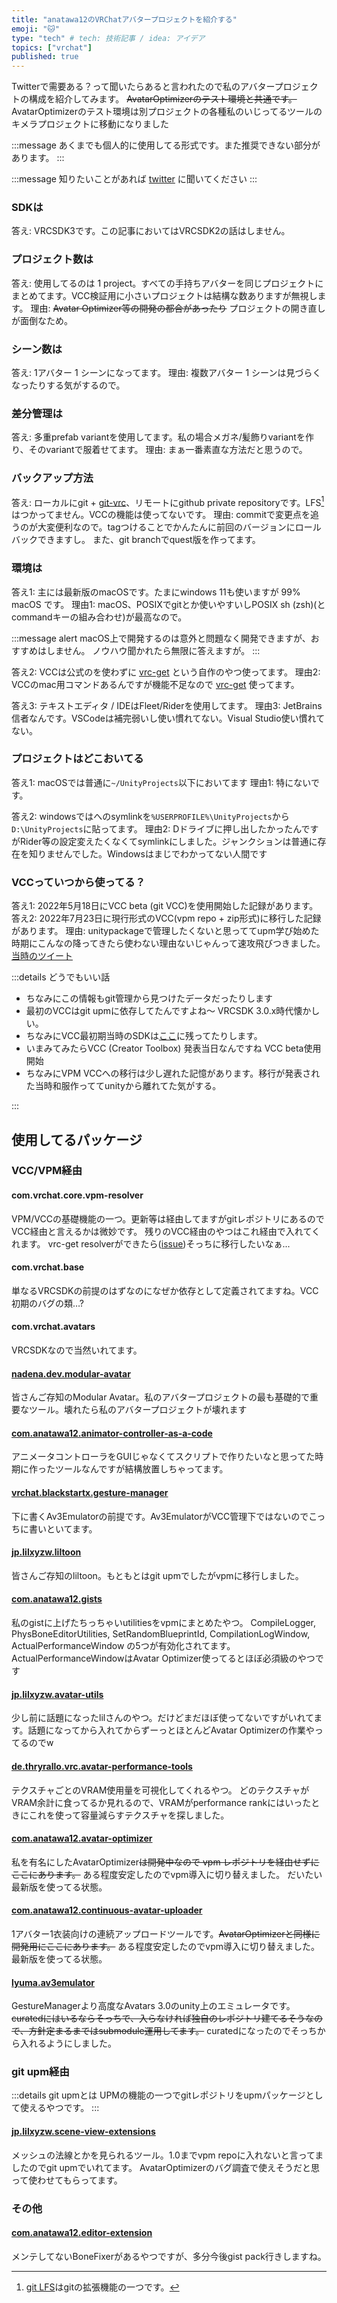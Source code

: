 ```yaml
---
title: "anatawa12のVRChatアバタープロジェクトを紹介する"
emoji: "🐱"
type: "tech" # tech: 技術記事 / idea: アイデア
topics: ["vrchat"]
published: true
---
```


Twitterで需要ある？って聞いたらあると言われたので私のアバタープロジェクトの構成を紹介してみます。
~~AvatarOptimizerのテスト環境と共通です。~~ AvatarOptimizerのテスト環境は別プロジェクトの各種私のいじってるツールのキメラプロジェクトに移動になりました

:::message
あくまでも個人的に使用してる形式です。また推奨できない部分があります。
:::

:::message
知りたいことがあれば [twitter](https://twitter.com/anatawa12_vrc) に聞いてください
:::

### SDKは
答え: VRCSDK3です。この記事においてはVRCSDK2の話はしません。

### プロジェクト数は
答え: 使用してるのは 1 project。すべての手持ちアバターを同じプロジェクトにまとめてます。VCC検証用に小さいプロジェクトは結構な数ありますが無視します。
理由: ~~Avatar Optimizer等の開発の都合があったり~~ プロジェクトの開き直しが面倒なため。

### シーン数は
答え: 1アバター 1 シーンになってます。
理由: 複数アバター 1 シーンは見づらくなったりする気がするので。

### 差分管理は
答え: 多重prefab variantを使用してます。私の場合メガネ/髪飾りvariantを作り、そのvariantで服着せてます。
理由: まぁ一番素直な方法だと思うので。

### バックアップ方法
答え: ローカルにgit + [git-vrc]、リモートにgithub private repositoryです。LFS[^lfs]はつかってません。VCCの機能は使ってないです。
理由: commitで変更点を追うのが大変便利なので。tagつけることでかんたんに前回のバージョンにロールバックできますし。 また、git branchでquest版を作ってます。

[git-vrc]: https://github.com/anatawa12/git-vrc

### 環境は
答え1: 主には最新版のmacOSです。たまにwindows 11も使いますが 99% macOS です。
理由1: macOS、POSIXでgitとか使いやすいしPOSIX sh (zsh)(とcommandキーの組み合わせ)が最高なので。

:::message alert
macOS上で開発するのは意外と問題なく開発できますが、おすすめはしません。
ノウハウ聞かれたら無限に答えますが。
:::

答え2: VCCは公式のを使わずに [vrc-get] という自作のやつ使ってます。
理由2: VCCのmac用コマンドあるんですが機能不足なので [vrc-get] 使ってます。

[vrc-get]: https://github.com/anatawa12/vrc-get

答え3: テキストエディタ / IDEはFleet/Riderを使用してます。
理由3: JetBrains信者なんです。VSCodeは補完弱いし使い慣れてない。Visual Studio使い慣れてない。

### プロジェクトはどこおいてる

答え1: macOSでは普通に`~/UnityProjects`以下においてます
理由1: 特にないです。

答え2: windowsではへのsymlinkを`%USERPROFILE%\UnityProjects`から`D:\UnityProjects`に貼ってます。
理由2: Dドライブに押し出したかったんですがRider等の設定変えたくなくてsymlinkにしました。ジャンクションは普通に存在を知りませんでした。Windowsはまじでわかってない人間です

### VCCっていつから使ってる？
答え1: 2022年5月18日にVCC beta (git VCC)を使用開始した記録があります。
答え2: 2022年7月23日に現行形式のVCC(vpm repo + zip形式)に移行した記録があります。
理由: unitypackageで管理したくないと思っててupm学び始めた時期にこんなの降ってきたら使わない理由ないじゃんって速攻飛びつきました。[当時のツイート](https://twitter.com/anatawa12_vrc/status/1526740641409269765?s=20)

:::details どうでもいい話

- ちなみにこの情報もgit管理から見つけたデータだったりします
- 最初のVCCはgit upmに依存してたんですよね〜 VRCSDK 3.0.x時代懐かしい。
- ちなみにVCC最初期当時のSDKは[ここ](https://github.com/vrchat/packages/tree/refs/tags/3.0.4)に残ってたりします。
- いまみてみたらVCC (Creator Toolbox) 発表当日なんですね VCC beta使用開始
- ちなみにVPM VCCへの移行は少し遅れた記憶があります。移行が発表された当時和服作っててunityから離れてた気がする。

:::

## 使用してるパッケージ

### VCC/VPM経由

#### com.vrchat.core.vpm-resolver
VPM/VCCの基礎機能の一つ。更新等は経由してますがgitレポジトリにあるのでVCC経由と言えるかは微妙です。
残りのVCC経由のやつはこれ経由で入れてくれます。
vrc-get resolverができたら([issue](https://github.com/anatawa12/vrc-get/issues/86))そっちに移行したいなぁ...

#### com.vrchat.base
単なるVRCSDKの前提のはずなのになぜか依存として定義されてますね。VCC初期のバグの類…?

#### com.vrchat.avatars
VRCSDKなので当然いれてます。

#### [nadena.dev.modular-avatar](https://github.com/bdunderscore/modular-avatar)
皆さんご存知のModular Avatar。私のアバタープロジェクトの最も基礎的で重要なツール。壊れたら私のアバタープロジェクトが壊れます

#### [com.anatawa12.animator-controller-as-a-code](https://github.com/anatawa12/AnimatorController-as-a-Code)
アニメータコントローラをGUIじゃなくてスクリプトで作りたいなと思ってた時期に作ったツールなんですが結構放置しちゃってます。

#### [vrchat.blackstartx.gesture-manager](https://github.com/BlackStartx/VRC-Gesture-Manager)
下に書くAv3Emulatorの前提です。Av3EmulatorがVCC管理下ではないのでこっちに書いといてます。

#### [jp.lilxyzw.liltoon](https://github.com/lilxyzw/lilToon)
皆さんご存知のliltoon。もともとはgit upmでしたがvpmに移行しました。

#### [com.anatawa12.gists](https://github.com/anatawa12/unity-gist-pack/)
私のgistに上げたちっちゃいutilitiesをvpmにまとめたやつ。
CompileLogger, PhysBoneEditorUtilities, SetRandomBlueprintId, CompilationLogWindow, ActualPerformanceWindow の5つが有効化されてます。ActualPerformanceWindowはAvatar Optimizer使ってるとほぼ必須級のやつです

#### [jp.lilxyzw.avatar-utils](https://github.com/lilxyzw/lilAvatarUtils/)
少し前に話題になったlilさんのやつ。だけどまだほぼ使ってないですがいれてます。話題になってから入れてからずーっとほとんどAvatar Optimizerの作業やってるのでw

#### [de.thryrallo.vrc.avatar-performance-tools](https://github.com/Thryrallo/VRC-Avatar-Performance-Tools)
テクスチャごとのVRAM使用量を可視化してくれるやつ。 どのテクスチャがVRAM余計に食ってるか見れるので、VRAMがperformance rankにはいったときにこれを使って容量減らすテクスチャを探しました。

#### [com.anatawa12.avatar-optimizer](https://github.com/anatawa12/AvatarOptimizer)
私を有名にしたAvatarOptimizer~~は開発中なので vpm レポジトリを経由せずにここにあります。~~ ある程度安定したのでvpm導入に切り替えました。
だいたい最新版を使ってる状態。

#### [com.anatawa12.continuous-avatar-uploader](https://github.com/anatawa12/ContinuousAvatarUploader)
1アバター1衣装向けの連続アップロードツールです。~~AvatarOptimizerと同様に開発用にここにあります。~~ ある程度安定したのでvpm導入に切り替えました。
最新版を使ってる状態。

#### [lyuma.av3emulator](https://github.com/lyuma/Av3Emulator)

GestureManagerより高度なAvatars 3.0のunity上のエミュレータです。
~~curatedにはいるならそっちで、入らなければ独自のレポジトリ建てるそうなので、方針定まるまではsubmodule運用してます。~~
curatedになったのでそっちから入れるようにしました。

### git upm経由

:::details git upmとは
UPMの機能の一つでgitレポジトリをupmパッケージとして使えるやつです。
:::

#### [jp.lilxyzw.scene-view-extensions](https://github.com/lilxyzw/lilSceneViewExtensions/)
メッシュの法線とかを見られるツール。1.0までvpm repoに入れないと言ってましたのでgit upmでいれてます。
AvatarOptimizerのバグ調査で使えそうだと思って使わせてもらってます。

### その他

#### [com.anatawa12.editor-extension](https://github.com/anatawa12/VRC-Unity-extension.git)

メンテしてないBoneFixerがあるやつですが、多分今後gist pack行きしますね。

[^lfs]: [git LFS](https://github.com/git-lfs/git-lfs)はgitの拡張機能の一つです。
